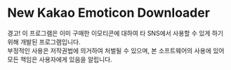 # New Kakao Emoticon Downloader

경고! 이 프로그램은 이미 구매한 이모티콘에 대하여 타 SNS에서 사용할 수 있게 하기 위해 개발된 프로그램입니다.  
부정적인 사용은 저작권법에 의거하여 처벌될 수 있으며, 본 소프트웨어의 사용에 있어 모든 책임은 사용자에게 있음을 알립니다.
